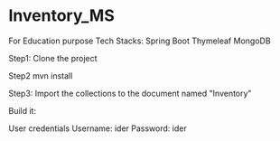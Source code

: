 # Inventory_MS
For Education purpose
Tech Stacks:
Spring Boot
Thymeleaf
MongoDB

Step1: 
Clone the project

Step2
mvn install

Step3:
Import the collections to the document named "Inventory"

Build it:

  User credentials
  Username: ider
  Password: ider
